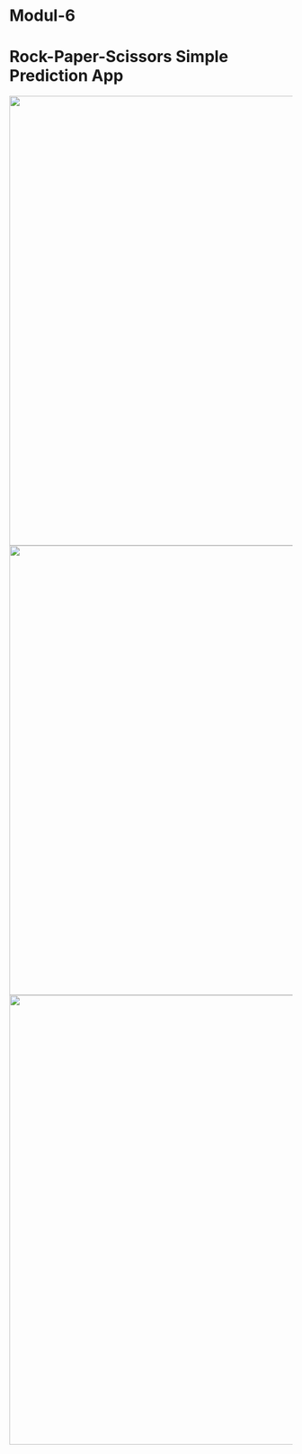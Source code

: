 # Modul-6

# Rock-Paper-Scissors Simple Prediction App


<img src="image/awal.png" width="800"/>
<img src="image/kedua.png" width="800"/>
<img src="image/ketiga.png" width="800"/>

